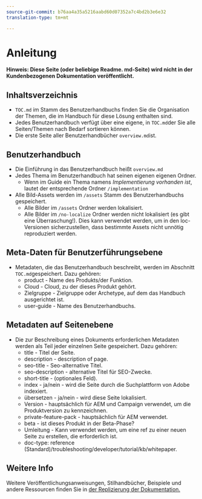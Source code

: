 ```yaml
---
source-git-commit: b76aa4a35a5216aabd60d07352a7c4bd2b3e6e32
translation-type: tm+mt

---
```

# Anleitung

**Hinweis: Diese Seite (oder beliebige Readme. md-Seite) wird nicht in der Kundenbezogenen Dokumentation veröffentlicht.**

## Inhaltsverzeichnis

+ `TOC.md` im Stamm des Benutzerhandbuchs finden Sie die Organisation der Themen, die im Handbuch für diese Lösung enthalten sind.
+ Jedes Benutzerhandbuch verfügt über eine eigene, in `TOC.md`der Sie alle Seiten/Themen nach Bedarf sortieren können.
+ Die erste Seite aller Benutzerhandbücher `overview.md`ist.

## Benutzerhandbuch

+ Die Einführung in das Benutzerhandbuch heißt `overview.md`
+ Jedes Thema im Benutzerhandbuch hat seinen eigenen eigenen Ordner.
   + Wenn im Guide ein Thema namens *Implementierung vorhanden ist*, lautet der entsprechende Ordner `/implementation`
+ Alle Bild-Assets werden im `/assets` Stamm des Benutzerhandbuchs gespeichert.
   + Alle Bilder im `/assets` Ordner werden lokalisiert.
   + Alle Bilder im `/no-localize` Ordner werden nicht lokalisiert (es gibt eine Überraschung!). Dies kann verwendet werden, um in den loc-Versionen sicherzustellen, dass bestimmte Assets nicht unnötig reproduziert werden.

## Meta-Daten für Benutzerführungsebene

+ Metadaten, die das Benutzerhandbuch beschreibt, werden im Abschnitt `TOC.md`gespeichert. Dazu gehören:
   + product - Name des Produkts/der Funktion.
   + Cloud - Cloud, zu der dieses Produkt gehört.
   + Zielgruppe - Zielgruppe oder Archetype, auf dem das Handbuch ausgerichtet ist.
   + user-guide - Name des Benutzerhandbuchs.

## Metadaten auf Seitenebene

+ Die zur Beschreibung eines Dokuments erforderlichen Metadaten werden als Teil jeder einzelnen Seite gespeichert. Dazu gehören:
   + title - Titel der Seite.
   + description - description of page.
   + seo-title - Seo-alternative Titel.
   + seo-description - alternative Titel für SEO-Zwecke.
   + short-title - (optionales Feld).
   + index - ja/nein - wird die Seite durch die Suchplattform von Adobe indexiert.
   + übersetzen - ja/nein - wird diese Seite lokalisiert.
   + Version - hauptsächlich für AEM und Campaign verwendet, um die Produktversion zu kennzeichnen.
   + private-feature-pack - hauptsächlich für AEM verwendet.
   + beta - ist dieses Produkt in der Beta-Phase?
   + Umleitung - Kann verwendet werden, um eine ref zu einer neuen Seite zu erstellen, die erforderlich ist.
   + doc-type: reference (Standard)/troubleshooting/developer/tutorial/kb/whitepaper.

## Weitere Info

Weitere Veröffentlichungsanweisungen, Stilhandbücher, Beispiele und andere Ressourcen finden Sie in [der Replizierung der Dokumentation.](https://git.corp.adobe.com/AdobeDocs/collaborative-doc-instructions)
